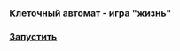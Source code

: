 <h3>Клеточный автомат - игра "жизнь"</h3>
<h3><a href="https://igoromashov.github.io/Game-of-Life/">Запустить</a></h3>
